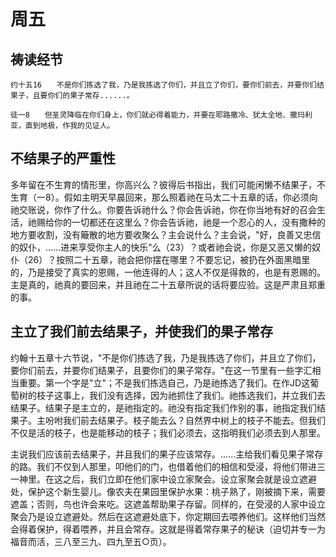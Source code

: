 # 周五

## 祷读经节
```
约十五16　　不是你们拣选了我，乃是我拣选了你们，并且立了你们，要你们前去，并要你们结果子，且要你们的果子常存......。

徒一8　　但圣灵降临在你们身上，你们就必得着能力，并要在耶路撒冷、犹太全地、撒玛利亚，直到地极，作我的见证人。
```

## 不结果子的严重性

多年留在不生育的情形里，你高兴么？彼得后书指出，我们可能闲懒不结果子，不生育（一8）。假如主明天早晨回来，那么照着祂在马太二十五章的话，你必须向祂交账说，你作了什么。你要告诉祂什么？你会告诉祂，你在你当地有好的召会生活，祂赐给你的一切都还在这里么？你会告诉祂，祂是一个忍心的人，没有撒种的地方要收割，没有簸散的地方要收聚么？主会说什么？主会说，"好，良善又忠信的奴仆，......进来享受你主人的快乐"么（23）？或者祂会说，你是又恶又懒的奴仆（26）？按照二十五章，祂会把你摆在哪里？不要忘记，被扔在外面黑暗里的，乃是接受了真实的恩赐，一他连得的人；这人不仅是得救的，也是有恩赐的。主是真的，祂真的要回来，并且祂在二十五章所说的话将要应验。这是严肃且郑重的事。

## 主立了我们前去结果子，并使我们的果子常存

约翰十五章十六节说，"不是你们拣选了我，乃是我拣选了你们，并且立了你们，要你们前去，并要你们结果子，且要你们的果子常存。"在这一节里有一些字汇相当重要。第一个字是"立"；不是我们拣选自己，乃是祂拣选了我们。在作JD这葡萄树的枝子这事上，我们没有选择，因为祂抓住了我们。祂拣选我们，并立我们去结果子。结果子是主立的，是祂指定的。祂没有指定我们作别的事，祂指定我们结果子。主吩咐我们前去结果子。枝子能去么？自然界中树上的枝子不能去。但我们不仅是活的枝子，也是能移动的枝子；我们必须去，这指明我们必须去到人那里。

主说我们应该前去结果子，并且我们的果子应该常存。......主给我们看见果子常存的路。我们不仅到人那里，叩他们的门，也借着他们的相信和受浸，将他们带进三一神里。在这之后，我们立即在他们家中设立家聚会。设立家聚会就是设立遮避处，保护这个新生婴儿。像农夫在果园里保护水果：桃子熟了，刚被摘下来，需要遮盖；否则，鸟也许会来吃。这遮盖帮助果子存留。同样的，在受浸的人家中设立聚会乃是设立遮避处。然后在这遮避处底下，你定期回去喂养他们。这样他们当然会得着保护，得着喂养，并且会常存。这就是得着常存果子的秘诀（迫切并专一为福音而活，三八至三九、四九至五○页）。

